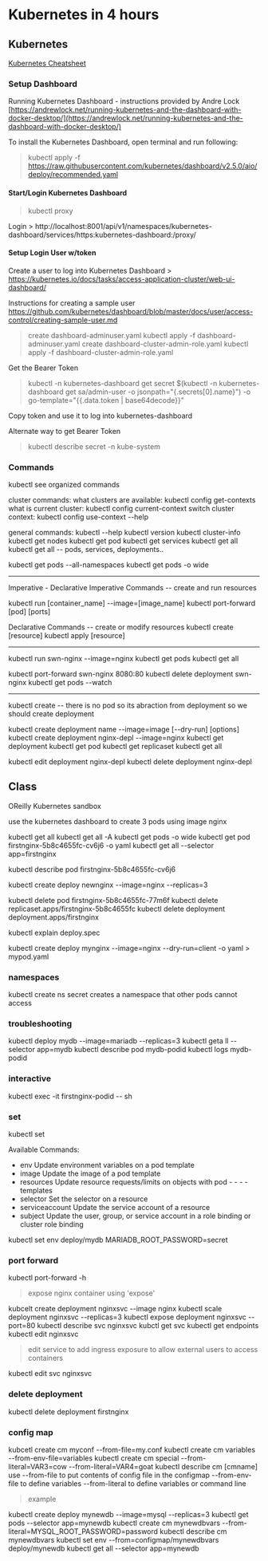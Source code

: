 # Kubernetes in 4 hours

## Kubernetes

[Kubernetes Cheatsheet](https://kubernetes.io/docs/reference/kubectl/cheatsheet/)

### Setup Dashboard

Running Kubernetes Dashboard - instructions provided by Andre Lock
[https://andrewlock.net/running-kubernetes-and-the-dashboard-with-docker-desktop/](https://andrewlock.net/running-kubernetes-and-the-dashboard-with-docker-desktop/)

To install the Kubernetes Dashboard, open terminal and run following:

> kubectl apply -f https://raw.githubusercontent.com/kubernetes/dashboard/v2.5.0/aio/deploy/recommended.yaml

#### Start/Login Kubernetes Dashboard

> kubectl proxy

Login > http://localhost:8001/api/v1/namespaces/kubernetes-dashboard/services/https:kubernetes-dashboard:/proxy/

#### Setup Login User w/token

Create a user to log into Kubernetes Dashboard > https://kubernetes.io/docs/tasks/access-application-cluster/web-ui-dashboard/

Instructions for creating a sample user
https://github.com/kubernetes/dashboard/blob/master/docs/user/access-control/creating-sample-user.md

> create dashboard-adminuser.yaml
> kubectl apply -f dashboard-adminuser.yaml
> create dashboard-cluster-admin-role.yaml
> kubectl apply -f dashboard-cluster-admin-role.yaml

Get the Bearer Token

> kubectl -n kubernetes-dashboard get secret $(kubectl -n kubernetes-dashboard get sa/admin-user -o jsonpath="{.secrets[0].name}") -o go-template="{{.data.token | base64decode}}"

Copy token and use it to log into kubernetes-dashboard

Alternate way to get Bearer Token

> kubectl describe secret -n kube-system

### Commands

kubectl
see organized commands

cluster commands:
what clusters are available: kubectl config get-contexts
what is current cluster: kubectl config current-context
switch cluster context: kubectl config use-context --help

general commands:
kubectl --help
kubectl version
kubectl cluster-info
kubectl get nodes
kubectl get pod
kubectl get services
kubectl get all
kubectl get all -- pods, services, deployments..

kubectl get pods --all-namespaces
kubectl get pods -o wide

---

Imperative - Declarative
Imperative Commands -- create and run resources

kubectl run [container_name] --image=[image_name]
kubectl port-forward [pod] [ports]

Declarative Commands -- create or modify resources
kubectl create [resource]
kubectl apply [resource]

---

kubectl run swn-nginx --image=nginx
kubectl get pods
kubectl get all

kubectl port-forward swn-nginx 8080:80
kubectl delete deployment swn-nginx
kubectl get pods --watch

---

kubectl create
-- there is no pod
so its abraction from deployment so we should create deployment

kubectl create deployment name --image=image [--dry-run] [options]
kubectl create deployment nginx-depl --image=nginx
kubectl get deployment
kubectl get pod
kubectl get replicaset
kubectl get all

kubectl edit deployment nginx-depl
kubectl delete deployment nginx-depl

## Class

OReilly Kubernetes sandbox

use the kubernetes dashboard to create 3 pods using image nginx

kubectl get all
kubectl get all -A
kubectl get pods -o wide
kubectl get pod firstnginx-5b8c4655fc-cv6j6 -o yaml
kubectl get all --selector app=firstnginx

kubectl describe pod firstnginx-5b8c4655fc-cv6j6

kubectl create deploy newnginx --image=nginx --replicas=3

kubectl delete pod firstnginx-5b8c4655fc-77m6f
kubectl delete replicaset.apps/firstnginx-5b8c4655fc
kubectl delete deployment deployment.apps/firstnginx

kubectl explain deploy.spec

kubectl create deploy mynginx --image=nginx --dry-run=client -o yaml > mypod.yaml

### namespaces

kubectl create ns secret
creates a namespace that other pods cannot access

### troubleshooting

kubectl deploy mydb --image=mariadb --replicas=3
kubectl geta ll --selector app=mydb
kubectl describe pod mydb-podid
kubectl logs mydb-podid

### interactive

kubectl exec -it firstnginx-podid -- sh

### set

kubectl set

Available Commands:

- env Update environment variables on a pod template
- image Update the image of a pod template
- resources Update resource requests/limits on objects with pod - - - - templates
- selector Set the selector on a resource
- serviceaccount Update the service account of a resource
- subject Update the user, group, or service account in a role binding or cluster role binding

kubectl set env deploy/mydb MARIADB_ROOT_PASSWORD=secret

### port forward

kubectl port-forward -h

> expose nginx container using 'expose'

kubcelt create deployment nginxsvc --image nginx
kubectl scale deployment nginxsvc --replicas=3
kubectl expose deployment nginxsvc --port=80
kubectl describe svc nginxsvc
kubctl get svc
kubectl get endpoints
kubectl edit nginxsvc

> edit service to add ingress exposure to allow external users to access containers

kubectl edit svc nginxsvc

### delete deployment

kubectl delete deployment firstnginx

### config map

kubcetl create cm myconf --from-file=my.conf
kubectl create cm variables --from-env-file=variables
kubectl create cm special --from-literal=VAR3=cow --from-literal=VAR4=goat
kubectl describe cm [cmname]
use --from-file to put contents of config file in the configmap
--from-env-file to define variables
--from-literal to define variables or command line

> example

kubectl create deploy mynewdb --image=mysql --replicas=3
kubectl get pods --selector app=mynewdb
kubectl create cm mynewdbvars --from-literal=MYSQL_ROOT_PASSWORD=password
kubectl describe cm mynewdbvars
kubectl set env --from=configmap/mynewdbvars deploy/mynewdb
kubectl get all --selector app=mynewdb

